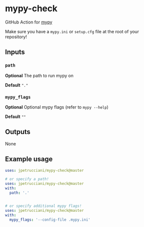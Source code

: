# mypy-check

GitHub Action for [mypy](https://mypy.readthedocs.io/en/master/)

Make sure you have a `mypy.ini` or `setup.cfg` file at the root of your repository!

## Inputs

### `path`

**Optional** The path to run mypy on

**Default** `"."`

### `mypy_flags`

**Optional** Optional mypy flags (refer to `mypy --help`)

**Default** `""`

## Outputs

None

## Example usage

```yaml
uses: jpetrucciani/mypy-check@master

# or specify a path!
uses: jpetrucciani/mypy-check@master
with:
  path: '.'


# or specify additional mypy flags!
uses: jpetrucciani/mypy-check@master
with:
  mypy_flags: '--config-file .mypy.ini'
```
